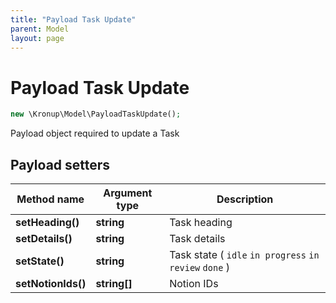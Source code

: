 ```yaml
---
title: "Payload Task Update"
parent: Model
layout: page
---
```


# Payload Task Update

```php
new \Kronup\Model\PayloadTaskUpdate();
```

Payload object required to update a Task

## Payload setters

Method name | Argument type | Description
------------ | ------------- | -------------
**setHeading()** | **string** | Task heading
**setDetails()** | **string** | Task details
**setState()** | **string** | Task state ( `idle` `in progress` `in review` `done` )
**setNotionIds()** | **string[]** | Notion IDs

